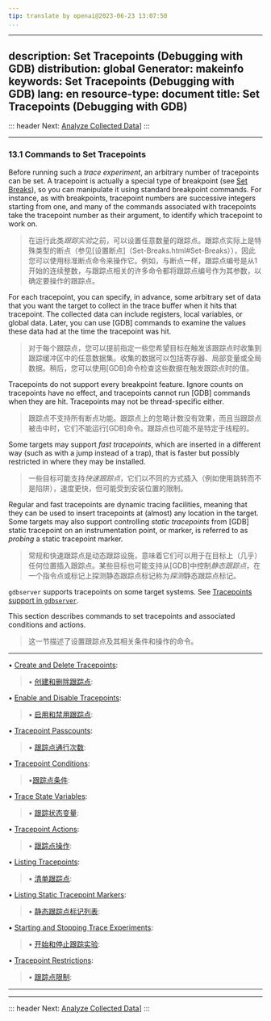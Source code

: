```yaml
---
tip: translate by openai@2023-06-23 13:07:50
...
```

---
description: Set Tracepoints (Debugging with GDB)
distribution: global
Generator: makeinfo
keywords: Set Tracepoints (Debugging with GDB)
lang: en
resource-type: document
title: Set Tracepoints (Debugging with GDB)
---
::: header
Next: [Analyze Collected Data](Analyze-Collected-Data.html#Analyze-Collected-Data)]
:::

---

### 13.1 Commands to Set Tracepoints


Before running such a *trace experiment*, an arbitrary number of tracepoints can be set. A tracepoint is actually a special type of breakpoint (see [Set Breaks](Set-Breaks.html#Set-Breaks)), so you can manipulate it using standard breakpoint commands. For instance, as with breakpoints, tracepoint numbers are successive integers starting from one, and many of the commands associated with tracepoints take the tracepoint number as their argument, to identify which tracepoint to work on.

> 在运行此类*跟踪实验*之前，可以设置任意数量的跟踪点。跟踪点实际上是特殊类型的断点（参见[设置断点]（Set-Breaks.html#Set-Breaks）），因此您可以使用标准断点命令来操作它。例如，与断点一样，跟踪点编号是从1开始的连续整数，与跟踪点相关的许多命令都将跟踪点编号作为其参数，以确定要操作的跟踪点。


For each tracepoint, you can specify, in advance, some arbitrary set of data that you want the target to collect in the trace buffer when it hits that tracepoint. The collected data can include registers, local variables, or global data. Later, you can use [GDB] commands to examine the values these data had at the time the tracepoint was hit.

> 对于每个跟踪点，您可以提前指定一些您希望目标在触发该跟踪点时收集到跟踪缓冲区中的任意数据集。收集的数据可以包括寄存器、局部变量或全局数据。稍后，您可以使用[GDB]命令检查这些数据在触发跟踪点时的值。


Tracepoints do not support every breakpoint feature. Ignore counts on tracepoints have no effect, and tracepoints cannot run [GDB] commands when they are hit. Tracepoints may not be thread-specific either.

> 跟踪点不支持所有断点功能。跟踪点上的忽略计数没有效果，而且当跟踪点被击中时，它们不能运行[GDB]命令。跟踪点也可能不是特定于线程的。


Some targets may support *fast tracepoints*, which are inserted in a different way (such as with a jump instead of a trap), that is faster but possibly restricted in where they may be installed.

> 一些目标可能支持*快速跟踪点*，它们以不同的方式插入（例如使用跳转而不是陷阱），速度更快，但可能受到安装位置的限制。


Regular and fast tracepoints are dynamic tracing facilities, meaning that they can be used to insert tracepoints at (almost) any location in the target. Some targets may also support controlling *static tracepoints* from [GDB] static tracepoint on an instrumentation point, or marker, is referred to as *probing* a static tracepoint marker.

> 常规和快速跟踪点是动态跟踪设施，意味着它们可以用于在目标上（几乎）任何位置插入跟踪点。某些目标也可能支持从[GDB]中控制*静态跟踪点*，在一个指令点或标记上探测静态跟踪点标记称为*探测*静态跟踪点标记。

`gdbserver` supports tracepoints on some target systems. See [Tracepoints support in `gdbserver`](Server.html#Server).


This section describes commands to set tracepoints and associated conditions and actions.

> 这一节描述了设置跟踪点及其相关条件和操作的命令。

---


• [Create and Delete Tracepoints](Create-and-Delete-Tracepoints.html#Create-and-Delete-Tracepoints):                                   

> • [创建和删除跟踪点](Create-and-Delete-Tracepoints.html#Create-and-Delete-Tracepoints):

• [Enable and Disable Tracepoints](Enable-and-Disable-Tracepoints.html#Enable-and-Disable-Tracepoints):                                

> • [启用和禁用跟踪点](Enable-and-Disable-Tracepoints.html#Enable-and-Disable-Tracepoints):

• [Tracepoint Passcounts](Tracepoint-Passcounts.html#Tracepoint-Passcounts):                                                           

> • [跟踪点通行次数](Tracepoint-Passcounts.html#Tracepoint-Passcounts):

• [Tracepoint Conditions](Tracepoint-Conditions.html#Tracepoint-Conditions):                                                           

> •[跟踪点条件](Tracepoint-Conditions.html#Tracepoint-Conditions):

• [Trace State Variables](Trace-State-Variables.html#Trace-State-Variables):                                                           

> • [跟踪状态变量](Trace-State-Variables.html#Trace-State-Variables):

• [Tracepoint Actions](Tracepoint-Actions.html#Tracepoint-Actions):                                                                    

> • [跟踪点操作](Tracepoint-Actions.html#Tracepoint-Actions):

• [Listing Tracepoints](Listing-Tracepoints.html#Listing-Tracepoints):                                                                 

> • [清单跟踪点](Listing-Tracepoints.html#Listing-Tracepoints):

• [Listing Static Tracepoint Markers](Listing-Static-Tracepoint-Markers.html#Listing-Static-Tracepoint-Markers):                       

> • [静态跟踪点标记列表](Listing-Static-Tracepoint-Markers.html#Listing-Static-Tracepoint-Markers):

• [Starting and Stopping Trace Experiments](Starting-and-Stopping-Trace-Experiments.html#Starting-and-Stopping-Trace-Experiments):     

> • [开始和停止跟踪实验](Starting-and-Stopping-Trace-Experiments.html#Starting-and-Stopping-Trace-Experiments):

• [Tracepoint Restrictions](Tracepoint-Restrictions.html#Tracepoint-Restrictions):                                                                    

> • [跟踪点限制](Tracepoint-Restrictions.html#Tracepoint-Restrictions):

---

---

::: header
Next: [Analyze Collected Data](Analyze-Collected-Data.html#Analyze-Collected-Data)]
:::
